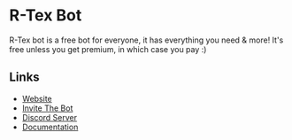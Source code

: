 # R-Tex Bot
R-Tex bot is a free bot for everyone, it has everything you need & more!
It's free unless you get premium, in which case you pay :)
## Links
* [Website](https://rtexbot.com)
* [Invite The Bot](https://rtexbot.com/invite)
* [Discord Server](https://rtexbot.com/discord)
* [Documentation](https://docs.rtexbot.com)

